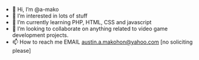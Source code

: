 - 👋 Hi, I’m @a-mako
- 👀 I’m interested in lots of stuff
- 🌱 I’m currently learning PHP, HTML, CSS and javascript
- 💞️ I’m looking to collaborate on anything related to video game development projects.
- 📫 How to reach me EMAIL austin.a.makohon@yahoo.com  [no soliciting please]

<!---
a-mako/a-mako is a ✨ special ✨ repository because its `README.md` (this file) appears on your GitHub profile.
You can click the Preview link to take a look at your changes.
--->
